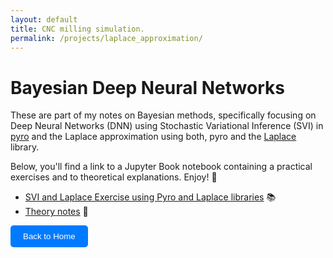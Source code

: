 ```yaml
---
layout: default
title: CNC milling simulation. 
permalink: /projects/laplace_approximation/
---
```


# Bayesian Deep Neural Networks

These are part of my notes on Bayesian methods, specifically focusing on Deep Neural Networks (DNN) using 
Stochastic Variational Inference (SVI) in [pyro](https://github.com/pyro-ppl/pyro) and the Laplace 
approximation using both, pyro and the [Laplace](https://github.com/aleximmer/laplace) library. 

Below, you'll find a link to a Jupyter Book notebook containing a practical exercises and to theoretical explanations.
Enjoy! 🎉

- [SVI and Laplace Exercise using Pyro and Laplace libraries](https://ivandrodri.github.io/laplace_approximation_page/index.html) 📚
- [Theory notes]() 📖

<a href="/ivan-homepage/">
    <button style="padding:10px 20px; background-color:#007BFF; color:white; border:none; border-radius:5px; cursor:pointer;">
        Back to Home
    </button>
</a>
